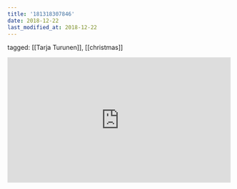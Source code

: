 ```yaml
---
title: '181318307846'
date: 2018-12-22
last_modified_at: 2018-12-22
---
```

tagged: [[Tarja Turunen]], [[christmas]]
<iframe allow="accelerometer; autoplay; clipboard-write; encrypted-media; gyroscope; picture-in-picture" allowfullscreen="" frameborder="0" height="281" id="youtube_iframe" src="https://www.youtube.com/embed/4x3z624U-0s?feature=oembed&amp;enablejsapi=1&amp;origin=https://safe.txmblr.com&amp;wmode=opaque" width="500"></iframe>